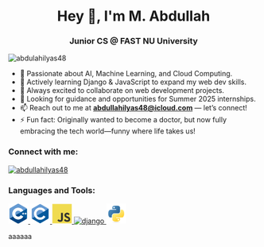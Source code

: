 <h1 align="center">Hey 👋, I'm M. Abdullah</h1>
<h3 align="center">Junior CS @ FAST NU University</h3>

<p align="left"> <img src="https://komarev.com/ghpvc/?username=abdulahilyas48&label=Profile%20views&color=0e75b6&style=flat" alt="abdulahilyas48" /> </p>

- 👀 Passionate about AI, Machine Learning, and Cloud Computing.
- 🌱 Actively learning Django & JavaScript to expand my web dev skills.
- 💼 Always excited to collaborate on web development projects.
- 🎯 Looking for guidance and opportunities for Summer 2025 internships.
- 📫 Reach out to me at **abdullahilyas48@icloud.com** — let’s connect!
- ⚡ Fun fact: Originally wanted to become a doctor, but now fully embracing the tech world—funny where life takes us!

<h3 align="left">Connect with me:</h3>
<p align="left">
<a href="https://www.linkedin.com/in/m-abdullah-bb7412298/" target="blank"><img align="center" src="https://raw.githubusercontent.com/rahuldkjain/github-profile-readme-generator/master/src/images/icons/Social/linked-in-alt.svg" alt="abdullahilyas48" height="30" width="40" /></a>
</p>

<h3 align="left">Languages and Tools:</h3>
<p align="left">
  <a href="https://www.w3schools.com/cpp/" target="_blank" rel="noreferrer"> <img src="https://raw.githubusercontent.com/devicons/devicon/master/icons/cplusplus/cplusplus-original.svg" alt="cplusplus" width="40" height="40"/> </a> 
  <a href="https://www.cprogramming.com/" target="_blank" rel="noreferrer"> <img src="https://raw.githubusercontent.com/devicons/devicon/master/icons/c/c-original.svg" alt="c" width="40" height="40"/> </a> 
  <a href="https://developer.mozilla.org/en-US/docs/Web/JavaScript" target="_blank" rel="noreferrer"> <img src="https://raw.githubusercontent.com/devicons/devicon/master/icons/javascript/javascript-original.svg" alt="javascript" width="40" height="40"/> </a> 
  <a href="https://www.djangoproject.com/" target="_blank" rel="noreferrer"> <img src="https://www.djangoproject.com/m/img/logos/django-logo-negative.svg" alt="django" width="40" height="40"/> </a> 
  <a href="https://www.python.org" target="_blank" rel="noreferrer"> <img src="https://raw.githubusercontent.com/devicons/devicon/master/icons/python/python-original.svg" alt="python" width="40" height="40"/> </a>
</p>



aaaaaa
